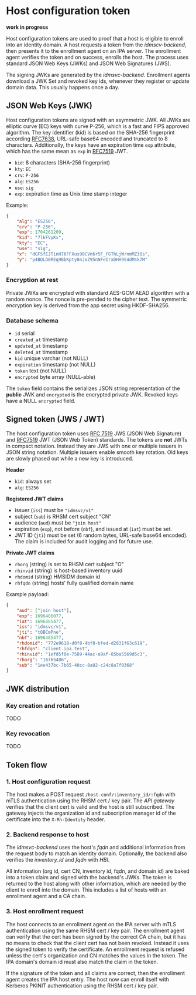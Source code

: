 # Host configuration token

**work in progress**

Host configuration tokens are used to proof that a host is eligible to enroll
into an identity domain. A host requests a token from the *idmscv-backend*,
then presents it to the enrollment agent on an IPA server. The enrollment
agent verifies the token and on success, enrolls the host. The process uses
standard JSON Web Keys (JWKs) and JSON Web Signatures (JWS).

The signing JWKs are generated by the *idmsvc-backend*. Enrollment agents
download a JWK Set and revoked key ids, whenever they register or update
domain data. This usually happens once a day.


## JSON Web Keys (JWK)

Host configuration tokens are signed with an asymmetric JWK. All JWKs are
elliptic curve (EC) keys with curve P-256, which is a fast and FIPS approved
algorithm. The key identifier (kid) is based on the SHA-256 fingerprint
according [RFC7638](https://datatracker.ietf.org/doc/html/rfc7638),
URL-safe base64 encoded and truncated to 8 characters. Additionally, the keys
have an expiration time `exp` attribute, which has the same mean as `exp` in
[RFC7519](https://datatracker.ietf.org/doc/html/rfc7519) JWT.

* `kid`: 8 characters (SHA-256 fingerprint)
* `kty`: `EC`
* `crv`: `P-256`
* `alg`: `ES256`
* `use`: `sig`
* `exp`: expiration time as Unix time stamp integer

Example:

```json
{
    "alg": "ES256",
    "crv": "P-256",
    "exp": 1704261209,
    "kid": "7lkFVyKx",
    "kty": "EC",
    "use": "sig",
    "x": "dGFSfEJTinH76FFXus90CVn6r5F_FGThLjWrnmMZ3Os",
    "y": "p4BOLD0REq9BbKpty0nJxZ95nNFeIrxDHH9S4dMsk7M"
}
```

### Encryption at rest

Private JWKs are encrypted with standard AES-GCM AEAD algorithm with a random
nonce. The nonce is pre-pended to the cipher text. The symmetric encryption
key is derived from the app secret using HKDF-SHA256.


### Database schema

* `id` serial
* `created_at` timestamp
* `updated_at` timestamp
* `deleted_at` timestamp
* `kid` unique varchar (not NULL)
* `expiration` timestamp (not NULL)
* `token` text (not NULL)
* `encrypted` byte array (NULL-able)

The `token` field contains the serializes JSON string representation of the
**public** JWK and `encrypted` is the encrypted private JWK. Revoked keys
have a NULL `encrypted` field.


## Signed token (JWS / JWT)

The host configuration token uses
[RFC 7519](https://datatracker.ietf.org/doc/html/rfc7515) JWS (JSON Web
Signature) and [RFC7519](https://datatracker.ietf.org/doc/html/rfc7519)
JWT (JSON Web Token) standards. The tokens are **not** JWTs in compact
notation. Instead they are JWS with one or multiple issuers in JSON string
notation. Multiple issuers enable smooth key rotation. Old keys are slowly
phased out while a new key is introduced.

**Header**
- `kid`: always set
- `alg`: `ES256`

**Registered JWT claims**
- issuer (`iss`) must be `"idmsvc/v1"`
- subject (`sub`) is RHSM cert subject "CN"
- audience (`aud`) must be `"join host"`
- expiration (`exp`), not before (`nbf`), and issued at (`iat`) must be set.
- JWT ID (`jti`) must be set (6 random bytes, URL-safe base64 encoded). The
  claim is included for audit logging and for future use.

**Private JWT claims**
- `rhorg` (string) is set to RHSM cert subject "O"
- `rhinvid` (string) is host-based inventory uuid
- `rhdomid` (string) HMSIDM domain id
- `rhfqdn` (string) hosts' fully qualified domain name

Example payload:

```json
{
    "aud": ["join host"],
    "exp": 1696486077,
    "iat": 1696485477,
    "iss": "idmsvc/v1",
    "jti": "tQBCmPne",
    "nbf": 1696485477,
    "rhdomid": "772e9618-d0f8-4bf8-bfed-d2831f63c619",
    "rhfdqn": "client.ipa.test",
    "rhinvid": "1efd5f0e-7589-44ac-a9af-85ba5569d5c3",
    "rhorg": "16765486",
    "sub": "1ee437bc-7b65-40cc-8a02-c24c8a7f9368"
}
```

## JWK distribution

### Key creation and rotation

TODO

### Key revocation

TODO

## Token flow

### 1. Host configuration request

The host makes a POST request `/host-conf/:inventory_id/:fqdn` with mTLS
authentication using the RHSM cert / key pair. The *API gateway* verifies that
the client cert is valid and the host is still subscribed. The gateway
injects the organization id and subscription manager id of the certificate
into the `X-Rh-Identity` header.

### 2. Backend response to host

The *idmsvc-backend* uses the host's *fqdn* and additional information from
the request body to match an identity domain. Optionally, the backend also
verifies the *inventory_id* and *fqdn* with *HBI*.

All information (org id, cert CN, inventory id, fqdn, and domain id) are
baked into a token claim and signed with the backend's JWKs. The token is
returned to the host along with other information, which are needed by the
client to enroll into the domain. This includes a list of hosts with an
enrollment agent and a CA chain.

### 3. Host enrollment request

The host connects to an enrollment agent on the IPA server with mTLS
authentication using the same RHSM cert / key pair. The enrollment agent
can verify that the cert has been signed by the correct CA chain, but it
has no means to check that the client cert has not been revoked. Instead
it uses the signed token to verify the certificate. An enrollment request
is refused unless the cert's organization and CN matches the values in
the token. The IPA domain's domain id must also match the claim in the token.

If the signature of the token and all claims are correct, then the enrollment
agent creates the IPA host entry. The host now can enroll itself with
Kerberos PKINIT authentication using the RHSM cert / key pair.

